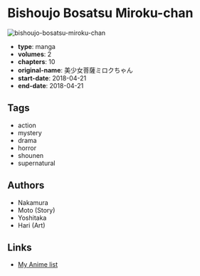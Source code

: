 # Bishoujo Bosatsu Miroku-chan

![bishoujo-bosatsu-miroku-chan](https://cdn.myanimelist.net/images/manga/3/227226.jpg)

-   **type**: manga
-   **volumes**: 2
-   **chapters**: 10
-   **original-name**: 美少女菩薩ミロクちゃん
-   **start-date**: 2018-04-21
-   **end-date**: 2018-04-21

## Tags

-   action
-   mystery
-   drama
-   horror
-   shounen
-   supernatural

## Authors

-   Nakamura
-   Moto (Story)
-   Yoshitaka
-   Hari (Art)

## Links

-   [My Anime list](https://myanimelist.net/manga/124610/Bishoujo_Bosatsu_Miroku-chan)
